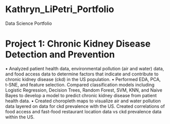 # Kathryn_LiPetri_Portfolio
Data Science Portfolio
# Project 1: Chronic Kidney Disease Detection and Prevention
•	Analyzed patient health data, environmental pollution (air and water) data, and food access data to determine factors that indicate and contribute to chronic kidney disease (ckd) in the US population. 
•	Performed EDA, PCA, t-SNE, and feature selection. Compared classification models including Logistic Regression, Decision Trees, Random Forest, SVM, KNN, and Naive Bayes to develop a model to predict chronic kidney disease from patient health data.
•	Created choropleth maps to visualize air and water pollution data layered on data for ckd prevalence with the US. Created correlations of food access and fast-food restaurant location data vs ckd prevalence data within the US.
